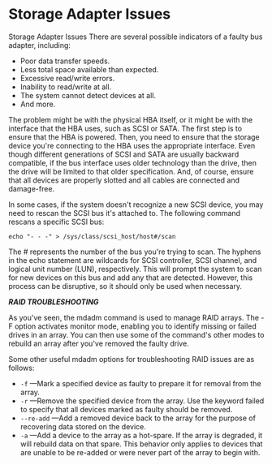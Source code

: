 # Storage Adapter Issues

Storage Adapter Issues There are several possible indicators of a faulty bus adapter, including:

-   Poor data transfer speeds.
-   Less total space available than expected.
-   Excessive read/write errors.
-   Inability to read/write at all.
-   The system cannot detect devices at all.
-   And more.

The problem might be with the physical HBA itself, or it might be with the interface that the HBA uses, such as SCSI or SATA. The first step is to ensure that the HBA is powered. Then, you need to ensure that the storage device you're connecting to the HBA uses the appropriate interface. Even though different generations of SCSI and SATA are usually backward compatible, if the bus interface uses older technology than the drive, then the drive will be limited to that older specification. And, of course, ensure that all devices are properly slotted and all cables are connected and damage-free.

In some cases, if the system doesn't recognize a new SCSI device, you may need to rescan the SCSI bus it's attached to. The following command rescans a specific SCSI bus:

```Shell
echo "- - -" > /sys/class/scsi_host/host#/scan
``` 

The # represents the number of the bus you're trying to scan. The hyphens in the echo statement are wildcards for SCSI controller, SCSI channel, and logical unit number (LUN), respectively. This will prompt the system to scan for new devices on this bus and add any that are detected. However, this process can be disruptive, so it should only be used when necessary.

**_RAID TROUBLESHOOTING_**  

As you've seen, the mdadm command is used to manage RAID arrays. The -F option activates monitor mode, enabling you to identify missing or failed drives in an array. You can then use some of the command's other modes to rebuild an array after you've removed the faulty drive.

Some other useful mdadm options for troubleshooting RAID issues are as follows:

-   `-f` —Mark a specified device as faulty to prepare it for removal from the array.
-   `-r` —Remove the specified device from the array. Use the keyword failed to specify that all devices marked as faulty should be removed.
-   `--re-add` —Add a removed device back to the array for the purpose of recovering data stored on the device.
-   `-a` —Add a device to the array as a hot-spare. If the array is degraded, it will rebuild data on that spare. This behavior only applies to devices that are unable to be re-added or were never part of the array to begin with.